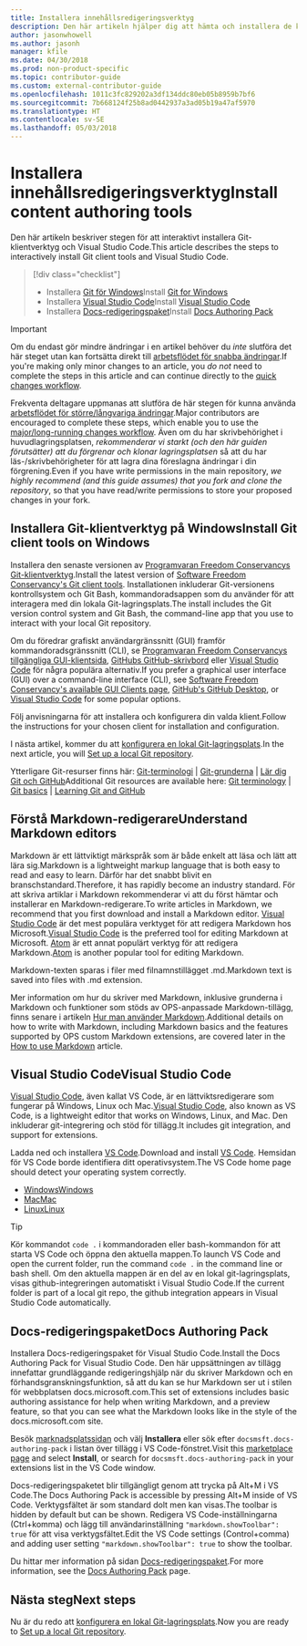 ```yaml
---
title: Installera innehållsredigeringsverktyg
description: Den här artikeln hjälper dig att hämta och installera de klientverktyg du behöver för Git och för att redigera Markdown-filer.
author: jasonwhowell
ms.author: jasonh
manager: kfile
ms.date: 04/30/2018
ms.prod: non-product-specific
ms.topic: contributor-guide
ms.custom: external-contributor-guide
ms.openlocfilehash: 1011c3fc829202a3df134ddc80eb05b8959b7bf6
ms.sourcegitcommit: 7b668124f25b8ad0442937a3ad05b19a47af5970
ms.translationtype: HT
ms.contentlocale: sv-SE
ms.lasthandoff: 05/03/2018
---
```

# <a name="install-content-authoring-tools"></a><span data-ttu-id="0991e-103">Installera innehållsredigeringsverktyg</span><span class="sxs-lookup"><span data-stu-id="0991e-103">Install content authoring tools</span></span>

<span data-ttu-id="0991e-104">Den här artikeln beskriver stegen för att interaktivt installera Git-klientverktyg och Visual Studio Code.</span><span class="sxs-lookup"><span data-stu-id="0991e-104">This article describes the steps to interactively install Git client tools and Visual Studio Code.</span></span>
> [!div class="checklist"]
> * <span data-ttu-id="0991e-105">Installera [Git för Windows](https://git-scm.com/download/win)</span><span class="sxs-lookup"><span data-stu-id="0991e-105">Install [Git for Windows](https://git-scm.com/download/win)</span></span>
> * <span data-ttu-id="0991e-106">Installera [Visual Studio Code](https://code.visualstudio.com/)</span><span class="sxs-lookup"><span data-stu-id="0991e-106">Install [Visual Studio Code](https://code.visualstudio.com/)</span></span>
> * <span data-ttu-id="0991e-107">Installera [Docs-redigeringspaket](https://marketplace.visualstudio.com/items?itemName=docsmsft.docs-authoring-pack)</span><span class="sxs-lookup"><span data-stu-id="0991e-107">Install [Docs Authoring Pack](https://marketplace.visualstudio.com/items?itemName=docsmsft.docs-authoring-pack)</span></span>

>[!IMPORTANT]
> <span data-ttu-id="0991e-108">Om du endast gör mindre ändringar i en artikel behöver du *inte* slutföra det här steget utan kan fortsätta direkt till [arbetsflödet för snabba ändringar](index.md#quick-edits-to-existing-documents).</span><span class="sxs-lookup"><span data-stu-id="0991e-108">If you're making only minor changes to an article, you *do not* need to complete the steps in this article and can continue directly to the [quick changes workflow](index.md#quick-edits-to-existing-documents).</span></span>
>
> <span data-ttu-id="0991e-109">Frekventa deltagare uppmanas att slutföra de här stegen för kunna använda [arbetsflödet för större/långvariga ändringar](how-to-write-workflows-major.md).</span><span class="sxs-lookup"><span data-stu-id="0991e-109">Major contributors are encouraged to complete these steps, which enable you to use the [major/long-running changes workflow](how-to-write-workflows-major.md).</span></span> <span data-ttu-id="0991e-110">Även om du har skrivbehörighet i huvudlagringsplatsen, *rekommenderar vi starkt (och den här guiden förutsätter) att du förgrenar och klonar lagringsplatsen* så att du har läs-/skrivbehörigheter för att lagra dina föreslagna ändringar i din förgrening.</span><span class="sxs-lookup"><span data-stu-id="0991e-110">Even if you have write permissions in the main repository, *we highly recommend (and this guide assumes) that you fork and clone the repository*, so that you have read/write permissions to store your proposed changes in your fork.</span></span>

## <a name="install-git-client-tools-on-windows"></a><span data-ttu-id="0991e-111">Installera Git-klientverktyg på Windows</span><span class="sxs-lookup"><span data-stu-id="0991e-111">Install Git client tools on Windows</span></span>

 <span data-ttu-id="0991e-112">Installera den senaste versionen av [Programvaran Freedom Conservancys Git-klientverktyg](https://git-scm.com/download/).</span><span class="sxs-lookup"><span data-stu-id="0991e-112">Install the latest version of [Software Freedom Conservancy's Git client tools](https://git-scm.com/download/).</span></span> <span data-ttu-id="0991e-113">Installationen inkluderar Git-versionens kontrollsystem och Git Bash, kommandoradsappen som du använder för att interagera med din lokala Git-lagringsplats.</span><span class="sxs-lookup"><span data-stu-id="0991e-113">The install includes the Git version control system and Git Bash, the command-line app that you use to interact with your local Git repository.</span></span>

<span data-ttu-id="0991e-114">Om du föredrar grafiskt användargränssnitt (GUI) framför kommandoradsgränssnitt (CLI), se [Programvaran Freedom Conservancys tillgängliga GUI-klientsida](https://git-scm.com/downloads/guis), [GitHubs GitHub-skrivbord](https://desktop.github.com/) eller [Visual Studio Code](https://www.visualstudio.com/products/code-vs.aspx) för några populära alternativ.</span><span class="sxs-lookup"><span data-stu-id="0991e-114">If you prefer a graphical user interface (GUI) over a command-line interface (CLI), see [Software Freedom Conservancy's available GUI Clients page](https://git-scm.com/downloads/guis), [GitHub's GitHub Desktop](https://desktop.github.com/), or [Visual Studio Code](https://www.visualstudio.com/products/code-vs.aspx) for some popular options.</span></span>

<span data-ttu-id="0991e-115">Följ anvisningarna för att installera och konfigurera din valda klient.</span><span class="sxs-lookup"><span data-stu-id="0991e-115">Follow the instructions for your chosen client for installation and configuration.</span></span>

<span data-ttu-id="0991e-116">I nästa artikel, kommer du att [konfigurera en lokal Git-lagringsplats](get-started-setup-local.md).</span><span class="sxs-lookup"><span data-stu-id="0991e-116">In the next article, you will [Set up a local Git repository](get-started-setup-local.md).</span></span>

   <span data-ttu-id="0991e-117">Ytterligare Git-resurser finns här: [Git-terminologi](https://help.github.com/articles/github-glossary) | [Git-grunderna](https://git-scm.com/book/en/v2/Getting-Started-Git-Basics) | [Lär dig Git och GitHub](https://help.github.com/articles/good-resources-for-learning-git-and-github/)</span><span class="sxs-lookup"><span data-stu-id="0991e-117">Additional Git resources are available here: [Git terminology](https://help.github.com/articles/github-glossary) | [Git basics](https://git-scm.com/book/en/v2/Getting-Started-Git-Basics) | [Learning Git and GitHub](https://help.github.com/articles/good-resources-for-learning-git-and-github/)</span></span>

## <a name="understand-markdown-editors"></a><span data-ttu-id="0991e-118">Förstå Markdown-redigerare</span><span class="sxs-lookup"><span data-stu-id="0991e-118">Understand Markdown editors</span></span>

<span data-ttu-id="0991e-119">Markdown är ett lättviktigt märkspråk som är både enkelt att läsa och lätt att lära sig.</span><span class="sxs-lookup"><span data-stu-id="0991e-119">Markdown is a lightweight markup language that is both easy to read and easy to learn.</span></span> <span data-ttu-id="0991e-120">Därför har det snabbt blivit en branschstandard.</span><span class="sxs-lookup"><span data-stu-id="0991e-120">Therefore, it has rapidly become an industry standard.</span></span> <span data-ttu-id="0991e-121">För att skriva artiklar i Markdown rekommenderar vi att du först hämtar och installerar en Markdown-redigerare.</span><span class="sxs-lookup"><span data-stu-id="0991e-121">To write articles in Markdown, we recommend that you first download and install a Markdown editor.</span></span>  <span data-ttu-id="0991e-122">[Visual Studio Code](https://code.visualstudio.com/) är det mest populära verktyget för att redigera Markdown hos Microsoft.</span><span class="sxs-lookup"><span data-stu-id="0991e-122">[Visual Studio Code](https://code.visualstudio.com/) is the preferred tool for editing Markdown at Microsoft.</span></span> <span data-ttu-id="0991e-123">[Atom](https://atom.io) är ett annat populärt verktyg för att redigera Markdown.</span><span class="sxs-lookup"><span data-stu-id="0991e-123">[Atom](https://atom.io) is another popular tool for editing Markdown.</span></span>

<span data-ttu-id="0991e-124">Markdown-texten sparas i filer med filnamnstillägget .md.</span><span class="sxs-lookup"><span data-stu-id="0991e-124">Markdown text is saved into files with .md extension.</span></span>

<span data-ttu-id="0991e-125">Mer information om hur du skriver med Markdown, inklusive grunderna i Markdown och funktioner som stöds av OPS-anpassade Markdown-tillägg, finns senare i artikeln [Hur man använder Markdown](how-to-write-use-markdown.md).</span><span class="sxs-lookup"><span data-stu-id="0991e-125">Additional details on how to write with Markdown, including Markdown basics and the features supported by OPS custom Markdown extensions, are covered later in the [How to use Markdown](how-to-write-use-markdown.md) article.</span></span>

## <a name="visual-studio-code"></a><span data-ttu-id="0991e-126">Visual Studio Code</span><span class="sxs-lookup"><span data-stu-id="0991e-126">Visual Studio Code</span></span>

<span data-ttu-id="0991e-127">[Visual Studio Code](https://code.visualstudio.com/), även kallat VS Code, är en lättviktsredigerare som fungerar på Windows, Linux och Mac.</span><span class="sxs-lookup"><span data-stu-id="0991e-127">[Visual Studio Code](https://code.visualstudio.com/), also known as VS Code, is a lightweight editor that works on Windows, Linux, and Mac.</span></span> <span data-ttu-id="0991e-128">Den inkluderar git-integrering och stöd för tillägg.</span><span class="sxs-lookup"><span data-stu-id="0991e-128">It includes git integration, and support for extensions.</span></span>

<span data-ttu-id="0991e-129">Ladda ned och installera [VS Code](https://code.visualstudio.com/).</span><span class="sxs-lookup"><span data-stu-id="0991e-129">Download and install [VS Code](https://code.visualstudio.com/).</span></span> <span data-ttu-id="0991e-130">Hemsidan för VS Code borde identifiera ditt operativsystem.</span><span class="sxs-lookup"><span data-stu-id="0991e-130">The VS Code home page should detect your operating system correctly.</span></span>

- [<span data-ttu-id="0991e-131">Windows</span><span class="sxs-lookup"><span data-stu-id="0991e-131">Windows</span></span>](https://code.visualstudio.com/docs/setup/windows)
- [<span data-ttu-id="0991e-132">Mac</span><span class="sxs-lookup"><span data-stu-id="0991e-132">Mac</span></span>](https://code.visualstudio.com/docs/setup/mac)
- [<span data-ttu-id="0991e-133">Linux</span><span class="sxs-lookup"><span data-stu-id="0991e-133">Linux</span></span>](https://code.visualstudio.com/docs/setup/linux)

> [!TIP]
> <span data-ttu-id="0991e-134">Kör kommandot `code .` i kommandoraden eller bash-kommandon för att starta VS Code och öppna den aktuella mappen.</span><span class="sxs-lookup"><span data-stu-id="0991e-134">To launch VS Code and open the current folder, run the command `code .` in the command line or bash shell.</span></span> <span data-ttu-id="0991e-135">Om den aktuella mappen är en del av en lokal git-lagringsplats, visas github-integreringen automatiskt i Visual Studio Code.</span><span class="sxs-lookup"><span data-stu-id="0991e-135">If the current folder is part of a local git repo, the github integration appears in Visual Studio Code automatically.</span></span>

## <a name="docs-authoring-pack"></a><span data-ttu-id="0991e-136">Docs-redigeringspaket</span><span class="sxs-lookup"><span data-stu-id="0991e-136">Docs Authoring Pack</span></span>
<span data-ttu-id="0991e-137">Installera Docs-redigeringspaket för Visual Studio Code.</span><span class="sxs-lookup"><span data-stu-id="0991e-137">Install the Docs Authoring Pack for Visual Studio Code.</span></span> <span data-ttu-id="0991e-138">Den här uppsättningen av tillägg innefattar grundläggande redigeringshjälp när du skriver Markdown och en förhandsgranskningsfunktion, så att du kan se hur Markdown ser ut i stilen för webbplatsen docs.microsoft.com.</span><span class="sxs-lookup"><span data-stu-id="0991e-138">This set of extensions includes basic authoring assistance for help when writing Markdown, and a preview feature, so that you can see what the Markdown looks like in the style of the docs.microsoft.com site.</span></span>

   <span data-ttu-id="0991e-139">Besök [marknadsplatssidan](https://marketplace.visualstudio.com/items?itemName=docsmsft.docs-authoring-pack) och välj **Installera** eller sök efter `docsmsft.docs-authoring-pack` i listan över tillägg i VS Code-fönstret.</span><span class="sxs-lookup"><span data-stu-id="0991e-139">Visit this [marketplace page](https://marketplace.visualstudio.com/items?itemName=docsmsft.docs-authoring-pack) and select **Install**, or search for `docsmsft.docs-authoring-pack` in your extensions list in the VS Code window.</span></span> 

   <span data-ttu-id="0991e-140">Docs-redigeringspaketet blir tillgängligt genom att trycka på Alt+M i VS Code.</span><span class="sxs-lookup"><span data-stu-id="0991e-140">The Docs Authoring Pack is accessible by pressing Alt+M inside of VS Code.</span></span> <span data-ttu-id="0991e-141">Verktygsfältet är som standard dolt men kan visas.</span><span class="sxs-lookup"><span data-stu-id="0991e-141">The toolbar is hidden by default but can be shown.</span></span> <span data-ttu-id="0991e-142">Redigera VS Code-inställningarna (Ctrl+komma) och lägg till användarinställning `"markdown.showToolbar": true` för att visa verktygsfältet.</span><span class="sxs-lookup"><span data-stu-id="0991e-142">Edit the VS Code settings (Control+comma) and adding user setting `"markdown.showToolbar": true` to show the toolbar.</span></span>

   <span data-ttu-id="0991e-143">Du hittar mer information på sidan [Docs-redigeringspaket](how-to-write-docs-auth-pack.md).</span><span class="sxs-lookup"><span data-stu-id="0991e-143">For more information, see the [Docs Authoring Pack](how-to-write-docs-auth-pack.md) page.</span></span>


## <a name="next-steps"></a><span data-ttu-id="0991e-144">Nästa steg</span><span class="sxs-lookup"><span data-stu-id="0991e-144">Next steps</span></span>

<span data-ttu-id="0991e-145">Nu är du redo att [konfigurera en lokal Git-lagringsplats](get-started-setup-local.md).</span><span class="sxs-lookup"><span data-stu-id="0991e-145">Now you are ready to [Set up a local Git repository](get-started-setup-local.md).</span></span>
